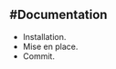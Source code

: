 #Documentation
------------------------------------------

- Installation.
- Mise en place.
- Commit.
